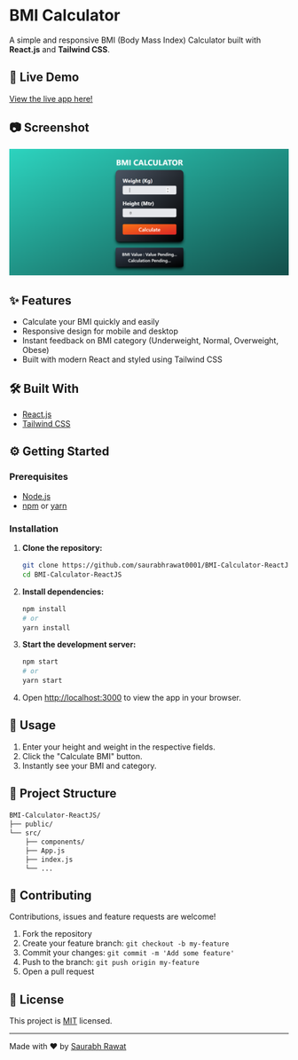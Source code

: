 # BMI Calculator

A simple and responsive BMI (Body Mass Index) Calculator built with **React.js** and **Tailwind CSS**.

## 🚀 Live Demo

[View the live app here!](https://bmi-calculator-react-js-self.vercel.app/)

## 📷 Screenshot

![App Screenshot](src/assets/Screenshot%202025-06-20%20132917.png)

## ✨ Features

- Calculate your BMI quickly and easily
- Responsive design for mobile and desktop
- Instant feedback on BMI category (Underweight, Normal, Overweight, Obese)
- Built with modern React and styled using Tailwind CSS

## 🛠️ Built With

- [React.js](https://reactjs.org/)
- [Tailwind CSS](https://tailwindcss.com/)

## ⚙️ Getting Started

### Prerequisites

- [Node.js](https://nodejs.org/)
- [npm](https://www.npmjs.com/) or [yarn](https://yarnpkg.com/)

### Installation

1. **Clone the repository:**
   ```bash
   git clone https://github.com/saurabhrawat0001/BMI-Calculator-ReactJS.git
   cd BMI-Calculator-ReactJS
   ```

2. **Install dependencies:**
   ```bash
   npm install
   # or
   yarn install
   ```

3. **Start the development server:**
   ```bash
   npm start
   # or
   yarn start
   ```

4. Open [http://localhost:3000](http://localhost:3000) to view the app in your browser.

## 📄 Usage

1. Enter your height and weight in the respective fields.
2. Click the "Calculate BMI" button.
3. Instantly see your BMI and category.

## 📂 Project Structure

```
BMI-Calculator-ReactJS/
├── public/
└── src/
    ├── components/
    ├── App.js
    ├── index.js
    └── ...
```

## 🤝 Contributing

Contributions, issues and feature requests are welcome!

1. Fork the repository
2. Create your feature branch: `git checkout -b my-feature`
3. Commit your changes: `git commit -m 'Add some feature'`
4. Push to the branch: `git push origin my-feature`
5. Open a pull request

## 📄 License

This project is [MIT](LICENSE) licensed.

---

Made with ❤️ by [Saurabh Rawat](https://github.com/saurabhrawat0001)